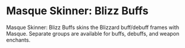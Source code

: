 # Masque Skinner: Blizz Buffs

Masque Skinner: Blizz Buffs skins the Blizzard buff/debuff frames with Masque. Separate groups are available for buffs, debuffs, and weapon enchants.